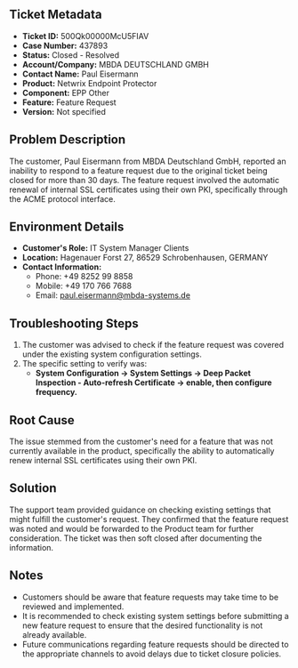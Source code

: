 ## Ticket Metadata
- **Ticket ID:** 500Qk00000McU5FIAV
- **Case Number:** 437893
- **Status:** Closed - Resolved
- **Account/Company:** MBDA DEUTSCHLAND GMBH
- **Contact Name:** Paul Eisermann
- **Product:** Netwrix Endpoint Protector
- **Component:** EPP Other
- **Feature:** Feature Request
- **Version:** Not specified

## Problem Description
The customer, Paul Eisermann from MBDA Deutschland GmbH, reported an inability to respond to a feature request due to the original ticket being closed for more than 30 days. The feature request involved the automatic renewal of internal SSL certificates using their own PKI, specifically through the ACME protocol interface.

## Environment Details
- **Customer's Role:** IT System Manager Clients
- **Location:** Hagenauer Forst 27, 86529 Schrobenhausen, GERMANY
- **Contact Information:** 
  - Phone: +49 8252 99 8858
  - Mobile: +49 170 766 7688
  - Email: paul.eisermann@mbda-systems.de

## Troubleshooting Steps
1. The customer was advised to check if the feature request was covered under the existing system configuration settings.
2. The specific setting to verify was: 
   - **System Configuration -> System Settings -> Deep Packet Inspection - Auto-refresh Certificate -> enable, then configure frequency.**

## Root Cause
The issue stemmed from the customer's need for a feature that was not currently available in the product, specifically the ability to automatically renew internal SSL certificates using their own PKI.

## Solution
The support team provided guidance on checking existing settings that might fulfill the customer's request. They confirmed that the feature request was noted and would be forwarded to the Product team for further consideration. The ticket was then soft closed after documenting the information.

## Notes
- Customers should be aware that feature requests may take time to be reviewed and implemented.
- It is recommended to check existing system settings before submitting a new feature request to ensure that the desired functionality is not already available.
- Future communications regarding feature requests should be directed to the appropriate channels to avoid delays due to ticket closure policies.